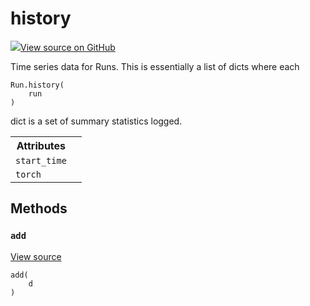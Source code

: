 # history

<!-- Insert buttons and diff -->


[![](https://www.tensorflow.org/images/GitHub-Mark-32px.png)View source on GitHub](https://www.github.com/wandb/client/tree/master/wandb/sdk/wandb_history.py#L23-L73)




Time series data for Runs. This is essentially a list of dicts where each

<pre><code>Run.history(
    run
)</code></pre>



<!-- Placeholder for "Used in" -->
dict is a set of summary statistics logged.



<!-- Tabular view -->
<table>
<tr><th>Attributes</th></tr>

<tr>
<td>
<code>start_time</code>
</td>
<td>

</td>
</tr><tr>
<td>
<code>torch</code>
</td>
<td>

</td>
</tr>
</table>



## Methods

<h3 id="add"><code>add</code></h3>

<a target="_blank" href="https://www.github.com/wandb/client/tree/master/wandb/sdk/wandb_history.py#L66-L67">View source</a>

<pre><code>add(
    d
)</code></pre>






